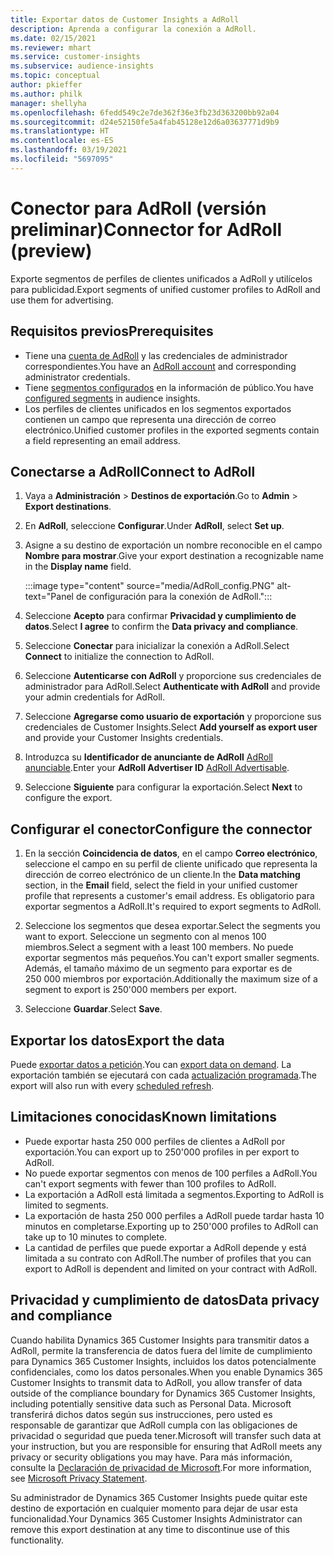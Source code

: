 ```yaml
---
title: Exportar datos de Customer Insights a AdRoll
description: Aprenda a configurar la conexión a AdRoll.
ms.date: 02/15/2021
ms.reviewer: mhart
ms.service: customer-insights
ms.subservice: audience-insights
ms.topic: conceptual
author: pkieffer
ms.author: philk
manager: shellyha
ms.openlocfilehash: 6fedd549c2e7de362f36e3fb23d363200bb92a04
ms.sourcegitcommit: d24e52150fe5a4fab45128e12d6a03637771d9b9
ms.translationtype: HT
ms.contentlocale: es-ES
ms.lasthandoff: 03/19/2021
ms.locfileid: "5697095"
---
```

# <a name="connector-for-adroll-preview"></a><span data-ttu-id="fb1e3-103">Conector para AdRoll (versión preliminar)</span><span class="sxs-lookup"><span data-stu-id="fb1e3-103">Connector for AdRoll (preview)</span></span>

<span data-ttu-id="fb1e3-104">Exporte segmentos de perfiles de clientes unificados a AdRoll y utilícelos para publicidad.</span><span class="sxs-lookup"><span data-stu-id="fb1e3-104">Export segments of unified customer profiles to AdRoll and use them for advertising.</span></span> 

## <a name="prerequisites"></a><span data-ttu-id="fb1e3-105">Requisitos previos</span><span class="sxs-lookup"><span data-stu-id="fb1e3-105">Prerequisites</span></span>

-   <span data-ttu-id="fb1e3-106">Tiene una [cuenta de AdRoll](https://www.adroll.com/) y las credenciales de administrador correspondientes.</span><span class="sxs-lookup"><span data-stu-id="fb1e3-106">You have an [AdRoll account](https://www.adroll.com/) and corresponding administrator credentials.</span></span>
-   <span data-ttu-id="fb1e3-107">Tiene [segmentos configurados](segments.md) en la información de público.</span><span class="sxs-lookup"><span data-stu-id="fb1e3-107">You have [configured segments](segments.md) in audience insights.</span></span>
-   <span data-ttu-id="fb1e3-108">Los perfiles de clientes unificados en los segmentos exportados contienen un campo que representa una dirección de correo electrónico.</span><span class="sxs-lookup"><span data-stu-id="fb1e3-108">Unified customer profiles in the exported segments contain a field representing an email address.</span></span>

## <a name="connect-to-adroll"></a><span data-ttu-id="fb1e3-109">Conectarse a AdRoll</span><span class="sxs-lookup"><span data-stu-id="fb1e3-109">Connect to AdRoll</span></span>

1. <span data-ttu-id="fb1e3-110">Vaya a **Administración** > **Destinos de exportación**.</span><span class="sxs-lookup"><span data-stu-id="fb1e3-110">Go to **Admin** > **Export destinations**.</span></span>

1. <span data-ttu-id="fb1e3-111">En **AdRoll**, seleccione **Configurar**.</span><span class="sxs-lookup"><span data-stu-id="fb1e3-111">Under **AdRoll**, select **Set up**.</span></span>

1. <span data-ttu-id="fb1e3-112">Asigne a su destino de exportación un nombre reconocible en el campo **Nombre para mostrar**.</span><span class="sxs-lookup"><span data-stu-id="fb1e3-112">Give your export destination a recognizable name in the **Display name** field.</span></span>

   :::image type="content" source="media/AdRoll_config.PNG" alt-text="Panel de configuración para la conexión de AdRoll.":::

1. <span data-ttu-id="fb1e3-114">Seleccione **Acepto** para confirmar **Privacidad y cumplimiento de datos**.</span><span class="sxs-lookup"><span data-stu-id="fb1e3-114">Select **I agree** to confirm the **Data privacy and compliance**.</span></span>

1. <span data-ttu-id="fb1e3-115">Seleccione **Conectar** para inicializar la conexión a AdRoll.</span><span class="sxs-lookup"><span data-stu-id="fb1e3-115">Select **Connect** to initialize the connection to AdRoll.</span></span>

1. <span data-ttu-id="fb1e3-116">Seleccione **Autenticarse con AdRoll** y proporcione sus credenciales de administrador para AdRoll.</span><span class="sxs-lookup"><span data-stu-id="fb1e3-116">Select **Authenticate with AdRoll** and provide your admin credentials for AdRoll.</span></span> 

1. <span data-ttu-id="fb1e3-117">Seleccione **Agregarse como usuario de exportación** y proporcione sus credenciales de Customer Insights.</span><span class="sxs-lookup"><span data-stu-id="fb1e3-117">Select **Add yourself as export user** and provide your Customer Insights credentials.</span></span>

1. <span data-ttu-id="fb1e3-118">Introduzca su **Identificador de anunciante de AdRoll** [AdRoll anunciable](https://help.adroll.com/hc/en-us/articles/212011838-Advertiser-Profiles).</span><span class="sxs-lookup"><span data-stu-id="fb1e3-118">Enter your **AdRoll Advertiser ID** [AdRoll Advertisable](https://help.adroll.com/hc/en-us/articles/212011838-Advertiser-Profiles).</span></span>

1. <span data-ttu-id="fb1e3-119">Seleccione **Siguiente** para configurar la exportación.</span><span class="sxs-lookup"><span data-stu-id="fb1e3-119">Select **Next** to configure the export.</span></span>

## <a name="configure-the-connector"></a><span data-ttu-id="fb1e3-120">Configurar el conector</span><span class="sxs-lookup"><span data-stu-id="fb1e3-120">Configure the connector</span></span>

1. <span data-ttu-id="fb1e3-121">En la sección **Coincidencia de datos**, en el campo **Correo electrónico**, seleccione el campo en su perfil de cliente unificado que representa la dirección de correo electrónico de un cliente.</span><span class="sxs-lookup"><span data-stu-id="fb1e3-121">In the **Data matching** section, in the **Email** field, select the field in your unified customer profile that represents a customer's email address.</span></span> <span data-ttu-id="fb1e3-122">Es obligatorio para exportar segmentos a AdRoll.</span><span class="sxs-lookup"><span data-stu-id="fb1e3-122">It's required to export segments to AdRoll.</span></span>

1. <span data-ttu-id="fb1e3-123">Seleccione los segmentos que desea exportar.</span><span class="sxs-lookup"><span data-stu-id="fb1e3-123">Select the segments you want to export.</span></span> <span data-ttu-id="fb1e3-124">Seleccione un segmento con al menos 100 miembros.</span><span class="sxs-lookup"><span data-stu-id="fb1e3-124">Select a segment with a least 100 members.</span></span> <span data-ttu-id="fb1e3-125">No puede exportar segmentos más pequeños.</span><span class="sxs-lookup"><span data-stu-id="fb1e3-125">You can't export smaller segments.</span></span> <span data-ttu-id="fb1e3-126">Además, el tamaño máximo de un segmento para exportar es de 250 000 miembros por exportación.</span><span class="sxs-lookup"><span data-stu-id="fb1e3-126">Additionally the maximum size of a segment to export is 250'000 members per export.</span></span> 

1. <span data-ttu-id="fb1e3-127">Seleccione **Guardar**.</span><span class="sxs-lookup"><span data-stu-id="fb1e3-127">Select **Save**.</span></span>

## <a name="export-the-data"></a><span data-ttu-id="fb1e3-128">Exportar los datos</span><span class="sxs-lookup"><span data-stu-id="fb1e3-128">Export the data</span></span>

<span data-ttu-id="fb1e3-129">Puede [exportar datos a petición](export-destinations.md).</span><span class="sxs-lookup"><span data-stu-id="fb1e3-129">You can [export data on demand](export-destinations.md).</span></span> <span data-ttu-id="fb1e3-130">La exportación también se ejecutará con cada [actualización programada](system.md#schedule-tab).</span><span class="sxs-lookup"><span data-stu-id="fb1e3-130">The export will also run with every [scheduled refresh](system.md#schedule-tab).</span></span>

## <a name="known-limitations"></a><span data-ttu-id="fb1e3-131">Limitaciones conocidas</span><span class="sxs-lookup"><span data-stu-id="fb1e3-131">Known limitations</span></span>

- <span data-ttu-id="fb1e3-132">Puede exportar hasta 250 000 perfiles de clientes a AdRoll por exportación.</span><span class="sxs-lookup"><span data-stu-id="fb1e3-132">You can export up to 250'000 profiles in per export to AdRoll.</span></span>
- <span data-ttu-id="fb1e3-133">No puede exportar segmentos con menos de 100 perfiles a AdRoll.</span><span class="sxs-lookup"><span data-stu-id="fb1e3-133">You can't export segments with fewer than 100 profiles to AdRoll.</span></span> 
- <span data-ttu-id="fb1e3-134">La exportación a AdRoll está limitada a segmentos.</span><span class="sxs-lookup"><span data-stu-id="fb1e3-134">Exporting to AdRoll is limited to segments.</span></span>
- <span data-ttu-id="fb1e3-135">La exportación de hasta 250 000 perfiles a AdRoll puede tardar hasta 10 minutos en completarse.</span><span class="sxs-lookup"><span data-stu-id="fb1e3-135">Exporting up to 250'000 profiles to AdRoll can take up to 10 minutes to complete.</span></span> 
- <span data-ttu-id="fb1e3-136">La cantidad de perfiles que puede exportar a AdRoll depende y está limitada a su contrato con AdRoll.</span><span class="sxs-lookup"><span data-stu-id="fb1e3-136">The number of profiles that you can export to AdRoll is dependent and limited on your contract with AdRoll.</span></span>

## <a name="data-privacy-and-compliance"></a><span data-ttu-id="fb1e3-137">Privacidad y cumplimiento de datos</span><span class="sxs-lookup"><span data-stu-id="fb1e3-137">Data privacy and compliance</span></span>

<span data-ttu-id="fb1e3-138">Cuando habilita Dynamics 365 Customer Insights para transmitir datos a AdRoll, permite la transferencia de datos fuera del límite de cumplimiento para Dynamics 365 Customer Insights, incluidos los datos potencialmente confidenciales, como los datos personales.</span><span class="sxs-lookup"><span data-stu-id="fb1e3-138">When you enable Dynamics 365 Customer Insights to transmit data to AdRoll, you allow transfer of data outside of the compliance boundary for Dynamics 365 Customer Insights, including potentially sensitive data such as Personal Data.</span></span> <span data-ttu-id="fb1e3-139">Microsoft transferirá dichos datos según sus instrucciones, pero usted es responsable de garantizar que AdRoll cumpla con las obligaciones de privacidad o seguridad que pueda tener.</span><span class="sxs-lookup"><span data-stu-id="fb1e3-139">Microsoft will transfer such data at your instruction, but you are responsible for ensuring that AdRoll meets any privacy or security obligations you may have.</span></span> <span data-ttu-id="fb1e3-140">Para más información, consulte la [Declaración de privacidad de Microsoft](https://go.microsoft.com/fwlink/?linkid=396732).</span><span class="sxs-lookup"><span data-stu-id="fb1e3-140">For more information, see [Microsoft Privacy Statement](https://go.microsoft.com/fwlink/?linkid=396732).</span></span>

<span data-ttu-id="fb1e3-141">Su administrador de Dynamics 365 Customer Insights puede quitar este destino de exportación en cualquier momento para dejar de usar esta funcionalidad.</span><span class="sxs-lookup"><span data-stu-id="fb1e3-141">Your Dynamics 365 Customer Insights Administrator can remove this export destination at any time to discontinue use of this functionality.</span></span>
